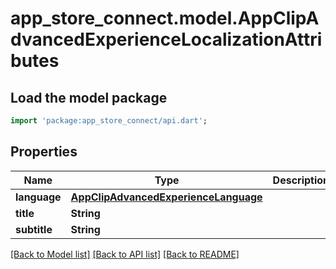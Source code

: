 # app_store_connect.model.AppClipAdvancedExperienceLocalizationAttributes

## Load the model package
```dart
import 'package:app_store_connect/api.dart';
```

## Properties
Name | Type | Description | Notes
------------ | ------------- | ------------- | -------------
**language** | [**AppClipAdvancedExperienceLanguage**](AppClipAdvancedExperienceLanguage.md) |  | [optional] 
**title** | **String** |  | [optional] 
**subtitle** | **String** |  | [optional] 

[[Back to Model list]](../README.md#documentation-for-models) [[Back to API list]](../README.md#documentation-for-api-endpoints) [[Back to README]](../README.md)


